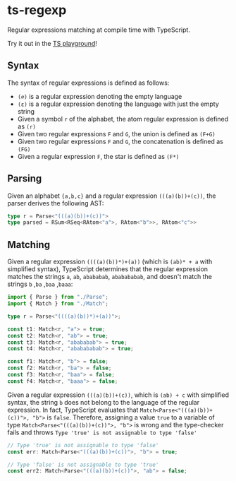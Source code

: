 # ts-regexp
Regular expressions matching at compile time with TypeScript.

Try it out in the [TS playground](https://www.typescriptlang.org/play?#code/KYDwDg9gTgLgBDAnmYcBawoTgXjgIkFAifAbgChRJYFlUB5AO1T30FbgUi8aeJFOAZQCWAcwC2AQ1wFx+OAB8CAI1kL8AYxUEAJpvzBdAM13COnKj1pwAShixSA3jRQAuAgC9MEWQF9ylbk6oVozMcI68wK74EEw+flzUEdYAgjAQogA8AMIAfA6BUWoAFuJQpHDFpa5ZcL5mAUlW-ACumQBiADRwAOJ5eOG0UQDOreUANsAGMK5tJHBQIkXTPbXx5oHW-MAAjhmdPX1hBQRDO+OTy7Pzi8vdq-WJlk0wpXuHAy4nL2VzUDP3DwsfAACqVTgBZDL8Q78OCgGDABhaIZwAAGAAoACT2QQMAyYazAIYwbyoshwOAAfjgoKgEIyViJMDy8MRyLgAG1cfioHAADIXLrcgmMiS4gC65IpVMJYoYcJACKRKNRAEpscLeYziQAmUlS6Uy7UwHUKpXs-D4A2GmUcgVTLqWyU26WuY2m1nKtEAKg1eJFTIAzPqXRTqRznq97cyusbA87Q26mR7FWyVQBqP08wnE4Nk0My2n0uMs1Nern+rU3IWV2XiXE6hMF8NNVoZaOxm45WPAOWN60u1xMABumAHrpzJrNabRWJxtYA+iHQ9Si8BIe7S+aURXs1Zq3BNXWG02V5ymjt24LrF2e33T4O4COxwXXHbr+6H3Ah8BR1BrT+f5Sq4sKeuyqJZgSajeJBWpMsu1JqNOXpCGI4jWi2qTpBkajdpOp6uEhYEorYEAYeepE9sSBEVMh7IhOREYhFRMA0c+-4UoBmDkICGxrlChxrpC0J0TuR4ACo1nuvb1gwCbUqKsmiQQVqGtS4kAQQACSDDDuIYyCFoh4MGAzQwKp34EGuvIGPWEw6Dx-iPHwAByzRjGM4iKBMDKHFYyk2J4UrUrZYynMB1gBQxYYIFAzTABF-nESkaSZEeC45MFcCheFnGRclrZpbW+xHr0WVuR5Xk+W0W4zjAcUJWpsXxZpFWed5wAZGVeVJWW7IXrsR4lbW3Uym1VWdTVyn1S1TXjR1XW1V6M2NTa1IreOrg5ateXbYlAX8N8GTpZlMUbXl7GOQkQKoAAIpggijgyXQABrKahEiHPNPlWEt7LsVlAM9QFpFZYFWD7QV0VGqDwMFVhRXZrkWVvclWTkcETCaeDZFw31KKFcdxVSQSo0KS0mT3QsT37C9eFU49nXdK9OSnZZvXbpsl5DSTvJk3A32TX9KLndK5NtgNGQMzTLNdL0XTS0zLNsz1Wy7IreyywckP45sR1DWz5OXhrtN4b9EWXWQvFJOC4gwMUz1wHTUio7rlrle57U-Wzriu5zEHzkjMGBwSWT8AhcA1MlH3oU1tv20UUsPU9VhdLkafQppQOWZbZBJFAACMUj8fg6Jl+i4iquiiiqqq3qqumFe1-gOQ8WoMTEggBeuPHDuF46MiHCt5Dtwwncmj3dt9wXA-KEPDUjx3PCBpPCcZP30iKF529z1Iw9kKP48ACyr9Ps87zvLd7wvVuH-ABjd3AveJxv+C73g22L2P986qfL8z0oQeUhP4HyXtlFeT8p7-0dFvIBH99KnC-p3AwJ9IFr1frAuB2UEHAB4vnU0eAS7l0rtXWujc1DN1blbMgAB6GhPRGbykkFAYAwh3KlAVGAFhQwhiCBiHAYhVca4N3RBQ1UXQADuRRBDFEPCiCuNc4DplohIwQMAihwF4aIMABkDCCGAEZIYiAGAvBAF0Wh9D1GoGJAsBgwg4CKDgFoCARInwQHgIoYAYwYj2LSAgIoqBPJ2OaOIYQqAIAGH8agFhbDPK8koNw3hMQAB0cALFwB0tgtQMAujiVoPwNQCwwDwF-PpEJCIRYlHgM-DIRCy4kOEeQyhMCr6CBRNtVJ6TxIBJYQYaAwAujiB4SIBguJ7GSD0mMeKzVUB+ImaUQQE04ARI2DUupTdSEiLES3FpeR0ltLgBIrAdi4DiCRFEwIABaYowA1AAGsCS2UEGFU55z1FYAkSiPJfAADkK0flyLcfAIZvDhAMCWX4pIPzto-K6ZYP5DUAUHIYO405wywUQuwFCmF6T0nNAYO3UQohEQ8ACdlCAHkICqJOQZJgCBsCnFQGo9Jd84RQD+Ggh26yGlkNEc0pQV88DDzSUAA)!

## Syntax
The syntax of regular expressions is defined as follows:
- `(∅)` is a regular expression denoting the empty language
- `(ε)` is a regular expression denoting the language with just the empty string
- Given a symbol `r` of the alphabet, the atom regular expression is defined as `(r)`
- Given two regular expressions `F` and `G`, the union is defined as `(F+G)`
- Given two regular expressions `F` and `G`, the concatenation is defined as `(FG)`
- Given a regular expression `F`, the star is defined as `(F*)`


## Parsing
Given an alphabet `{a,b,c}` and a regular expression `(((a)(b))+(c))`, the parser derives the following AST:
```ts
type r = Parse<"(((a)(b))+(c))">
type parsed = RSum<RSeq<RAtom<"a">, RAtom<"b">>, RAtom<"c">>
```

## Matching
Given a regular expression `((((a)(b))*)+(a))` (which is `(ab)* + a` with simplified syntax), TypeScript determines that the regular expression matches the strings `a`, `ab`, `abababab`, `ababababab`, and doesn't match the strings `b` ,`ba` ,`baa` ,`baaa`:
```ts
import { Parse } from "./Parse";
import { Match } from "./Match";

type r = Parse<"((((a)(b))*)+(a))">;

const t1: Match<r, "a"> = true;
const t2: Match<r, "ab"> = true;
const t3: Match<r, "abababab"> = true;
const t4: Match<r, "ababababab"> = true;

const f1: Match<r, "b"> = false;
const f2: Match<r, "ba"> = false;
const f3: Match<r, "baa"> = false;
const f4: Match<r, "baaa"> = false;
```

Given a regular expression `(((a)(b))+(c))`, which is `(ab) + c` with simplified syntax, the string `b` does not belong to the language of the regular expression. In fact, TypeScript evaluates that `Match<Parse<"(((a)(b))+(c))">, "b">` is `false`. 
Therefore, assigning a value `true` to a variable of type `Match<Parse<"(((a)(b))+(c))">, "b">` is wrong and the type-checker fails and throws `Type 'true' is not assignable to type 'false'`
```ts
// Type 'true' is not assignable to type 'false'
const err: Match<Parse<"(((a)(b))+(c))">, "b"> = true; 

// Type 'false' is not assignable to type 'true'
const err2: Match<Parse<"(((a)(b))+(c))">, "ab"> = false; 
```


